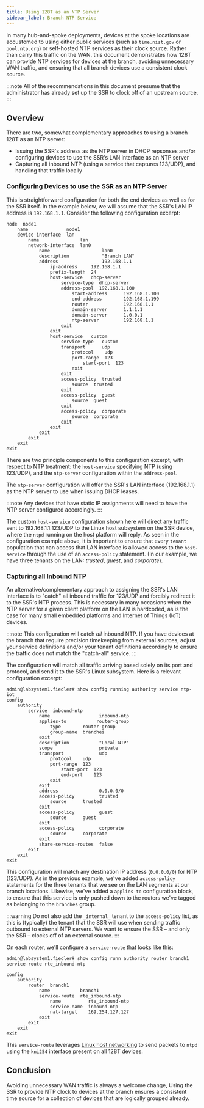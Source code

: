 ```yaml
---
title: Using 128T as an NTP Server
sidebar_label: Branch NTP Service
---
```

In many hub-and-spoke deployments, devices at the spoke locations are accustomed to using either public services (such as `time.nist.gov` or `pool.ntp.org`) or self-hosted NTP services as their clock source. Rather than carry this traffic on the WAN, this document demonstrates how 128T can provide NTP services for devices at the branch, avoiding unnecessary WAN traffic, and ensuring that all branch devices use a consistent clock source.

:::note
All of the recommendations in this document presume that the administrator has already set up the SSR to clock off of an upstream source.
:::

## Overview

There are two, somewhat complementary approaches to using a branch 128T as an NTP server:

- Issuing the SSR's address as the NTP server in DHCP repsonses and/or configuring devices to use the SSR's LAN interface as an NTP server
- Capturing all inbound NTP (using a service that captures 123/UDP), and handling that traffic locally

### Configuring Devices to use the SSR as an NTP Server

This is straightforward configuration for both the end devices as well as for the SSR itself. In the example below, we will assume that the SSR's LAN IP address is `192.168.1.1`. Consider the following configuration excerpt:

```config {19,24-29}
node  node1
    name              node1
    device-interface  lan
        name               lan
        network-interface  lan0
            name                   lan0
            description            "Branch LAN"
            address                192.168.1.1
                ip-address     192.168.1.1
                prefix-length  24
                host-service   dhcp-server
                    service-type  dhcp-server
                    address-pool  192.168.1.100
                        start-address      192.168.1.100
                        end-address        192.168.1.199
                        router             192.168.1.1
                        domain-server      1.1.1.1
                        domain-server      1.0.0.1
                        ntp-server         192.168.1.1
                    exit
                exit
                host-service   custom
                    service-type   custom
                    transport      udp
                        protocol    udp
                        port-range  123
                            start-port  123
                        exit
                    exit
                    access-policy  trusted
                        source  trusted
                    exit
                    access-policy  guest
                        source  guest
                    exit
                    access-policy  corporate
                        source  corporate
                    exit
                exit
            exit
        exit
    exit
exit
```

There are two principle components to this configuration excerpt, with respect to NTP treatment: the `host-service` specifying NTP (using 123/UDP), and the `ntp-server` configuration within the `address-pool`.

The `ntp-server` configuration will offer the SSR's LAN interface (192.168.1.1) as the NTP server to use when issuing DHCP leases.

:::note
Any devices that have static IP assignments will need to have the NTP server configured accordingly.
:::

The custom `host-service` configuration shown here will direct any traffic sent to 192.168.1.1:123/UDP to the Linux host subsystem on the SSR device, where the `ntpd` running on the host platform will reply. As seen in the configuration example above, it is important to ensure that every `tenant` population that can access that LAN interface is allowed access to the `host-service` through the use of an `access-policy` statement. (In our example, we have three tenants on the LAN: *trusted*, *guest*, and *corporate*).

### Capturing all Inbound NTP

An alternative/complementary approach to assigning the SSR's LAN interface is to "catch" all inbound traffic for 123/UDP and forcibly redirect it to the SSR's NTP process. This is necessary in many occasions when the NTP server for a given client platform on the LAN is hardcoded, as is the case for many small embedded platforms and Internet of Things (IoT) devices.

:::note
This configuration will catch *all* inbound NTP. If you have devices at the branch that require precision timekeeping from external sources, adjust your service definitions and/or your tenant definitions accordingly to ensure the traffic does not match the "catch-all" service.
:::

The configuration will match all traffic arriving based solely on its port and protocol, and send it to the SSR's Linux subsystem. Here is a relevant configuration excerpt:

```
admin@labsystem1.fiedler# show config running authority service ntp-iot
config
    authority
        service  inbound-ntp
            name                  inbound-ntp
            applies-to           router-group
                type        router-group
                group-name  branches
            exit
            description           "Local NTP"
            scope                 private
            transport             udp
                protocol    udp
                port-range  123
                    start-port  123
                    end-port    123
                exit
            exit
            address               0.0.0.0/0
            access-policy         trusted
                source      trusted
            exit
            access-policy         guest
                source      guest
            exit
            access-policy         corporate
                source      corporate
            exit
            share-service-routes  false
        exit
    exit
exit
```

This configuration will match any destination IP address (`0.0.0.0/0`) for NTP (123/UDP). As in the previous example, we've added `access-policy` statements for the three tenants that we see on the LAN segments at our branch locations. Likewise, we've added a `applies-to` configuration block, to ensure that this service is only pushed down to the routers we've tagged as belonging to the `branches` group.

:::warning
Do not also add the `_internal_` tenant to the `access-policy` list, as this is (typically) the tenant that the SSR will use when sending traffic outbound to external NTP servers. We want to ensure the SSR – and only the SSR – clocks off of an external source.
:::

On each router, we'll configure a `service-route` that looks like this:

```
admin@labsystem1.fiedler# show config runn authority router branch1 service-route rte_inbound-ntp

config
    authority
        router  branch1
            name           branch1
            service-route  rte_inbound-ntp
                name          rte_inbound-ntp
                service-name  inbound-ntp
                nat-target    169.254.127.127
            exit
        exit
    exit
exit
```

This `service-route` leverages [Linux host networking](concepts_linux_host_networking.md) to send packets to `ntpd` using the `kni254` interface present on all 128T devices.

## Conclusion

Avoiding unnecessary WAN traffic is always a welcome change, Using the SSR to provide NTP clock to devices at the branch ensures a consistent time source for a collection of devices that are logically grouped already.